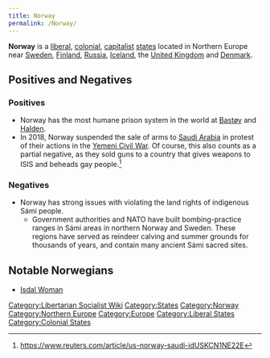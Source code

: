 ```yaml
---
title: Norway
permalink: /Norway/
---
```


**Norway** is a [liberal](Liberalism "wikilink"),
[colonial](Colonialism "wikilink"), [capitalist](Capitalism "wikilink")
[states](List_of_States "wikilink") located in Northern Europe near
[Sweden](Sweden "wikilink"), [Finland](Finland "wikilink"),
[Russia](Russia "wikilink"), [Iceland](Iceland "wikilink"), the [United
Kingdom](United_Kingdom "wikilink") and [Denmark](Denmark "wikilink").

## Positives and Negatives

### Positives

- Norway has the most humane prison system in the world at
  [Bastøy](Bastøy_Prison "wikilink") and
  [Halden](Halden_Prison "wikilink").
- In 2018, Norway suspended the sale of arms to [Saudi
  Arabia](Saudi_Arabia "wikilink") in protest of their actions in the
  [Yemeni Civil War](Yemeni_Civil_War "wikilink"). Of course, this also
  counts as a partial negative, as they sold guns to a country that
  gives weapons to ISIS and beheads gay people.[^1]

### Negatives

- Norway has strong issues with violating the land rights of indigenous
  Sámi people.
  - Government authorities and NATO have built bombing-practice ranges
    in Sámi areas in northern Norway and Sweden. These regions have
    served as reindeer calving and summer grounds for thousands of
    years, and contain many ancient Sámi sacred sites.

## Notable Norwegians

- [Isdal Woman](Isdal_Woman "wikilink")

[Category:Libertarian Socialist
Wiki](Category:Libertarian_Socialist_Wiki "wikilink")
[Category:States](Category:States "wikilink")
[Category:Norway](Category:Norway "wikilink") [Category:Northern
Europe](Category:Northern_Europe "wikilink")
[Category:Europe](Category:Europe "wikilink") [Category:Liberal
States](Category:Liberal_States "wikilink") [Category:Colonial
States](Category:Colonial_States "wikilink")

[^1]: <https://www.reuters.com/article/us-norway-saudi-idUSKCN1NE22E>